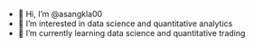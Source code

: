 - 👋 Hi, I’m @asangkla00
- 👀 I’m interested in data science and quantitative analytics
- 🌱 I’m currently learning data science and quantitative trading


<!---
asangkla00/asangkla00 is a ✨ special ✨ repository because its `README.md` (this file) appears on your GitHub profile.
You can click the Preview link to take a look at your changes.
--->
